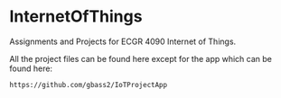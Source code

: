 # InternetOfThings
Assignments and Projects for ECGR 4090 Internet of Things.

All the project files can be found here except for the app which can be found here:

	https://github.com/gbass2/IoTProjectApp


